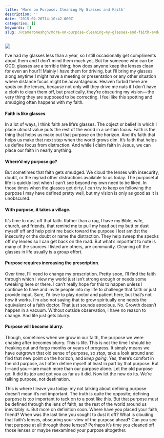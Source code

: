 ```yaml
---
title: 'More on Purpose: Cleaning My Glasses and Faith'
description: ''
date: '2015-02-26T14:10:42.000Z'
categories: []
keywords: []
slug: /@cameroneshgh/more-on-purpose-cleaning-my-glasses-and-faith-a4dc40e45b05
---
```


![](https://cdn-images-1.medium.com/max/1200/1*Icz7k65twkrK5QX9fdBXmA.jpeg)

I’ve had my glasses less than a year, so I still occasionally get compliments about them and I don’t mind them much yet. But for someone who can be OCD, glasses are a terrible thing; how does anyone keep the lenses clean for even an hour?! Mainly I have them for driving, but I’ll bring my glasses along anytime I might have a meeting or presentation or any other situation where distance focus might be advantageous. Heaven forbid there are spots on the lenses, because not only will they drive me nuts if I don’t have a cloth to clean them off, but practically, they’re obscuring my vision — the very thing they are supposed to be correcting. I feel like this spotting and smudging often happens with my faith.

#### Faith is like glasses

In a lot of ways, I think faith are life’s glasses. The object or belief in which I place utmost value puts the rest of the world in a certain focus. Faith is the thing that helps us make out that purpose on the horizon. And it’s faith that helps us make that next step when the world grows dim. It’s faith that helps us define focus from distraction. And while I claim faith in Jesus, we can place our faith in nearly anything.

#### Where’d my purpose go?

But sometimes that faith gets smudged. We cloud the lenses with insecurity, doubt, or the myriad other distractions available to us today. The purposeful life is quickly lost when I can’t see beyond my own need to be liked. In those times when the glasses get dirty, I can try to keep on following the purpose I may have defined pretty well, but my vision is only as good as it is unobscured.

#### With purpose, it takes a village.

It’s time to dust off that faith. Rather than a rag, I have my Bible, wife, church, and friends, that remind me to pull my head out my butt or dust myself off and help point me back toward the purpose I lost amidst the insecurity or the doubt or name the distraction. They help sweep the specks off my lenses so I can get back on the road. But what’s important to note is many of the sources I listed are others, are community. Cleaning off the glasses in life usually is a group effort.

#### Purpose requires increasing the prescription.

Over time, I’ll need to change my prescription. Pretty soon, I’ll find the faith through which I view my world just isn’t strong enough or needs some tweaking here or there. I can’t really hope for this to happen unless I continue to have and invite people into my life to challenge that faith or just provide input. Sure, I’d love to play doctor and patient here, but that’s not how it works. I’m also not saying that to grow spiritually one needs the equivalent of a faith doctor. That just sounds atrocious. No. Growth doesn’t happen in a vacuum. Without outside observation, I have no reason to change. And life just gets blurry.

#### Purpose will become blurry.

Though, sometimes when we grow in our faith, the purpose we were chasing after becomes blurry. This is life. This is not the time I should be freaking out and forgo months or years of progress. It simply means we have outgrown that old sense of purpose, so _stop_, take a look around and find that new point on the horizon, and _keep going_. Yes, there’s comfort in the old purpose, as I often define myself at least in part by that purpose. But I — and you — are much more than our purpose alone. Let the old purpose go. It did its job and got you as far as it did. Now let the new do its. We’re talking purpose, not destination.

This is where I leave you today: my not talking about defining purpose doesn’t mean it’s not important. The truth is quite the opposite; defining purpose is too important to tack on to a post like this. But that purpose must be defined through the lens of faith, as the rest of the world around us inevitably is. But more on definition soon. Where have you placed your faith, friend? When was the last time you sought to dust it off? What is clouding that faith’s lenses, obscuring your view of the purpose ahead? Can you see that purpose at all through those lenses? Perhaps it’s time you cleaned off those lenses or maybe reexamined your purpose altogether.